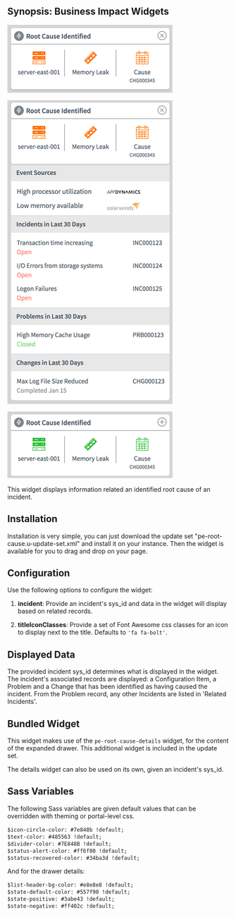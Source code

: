 ## Synopsis: Business Impact Widgets

![](../images/pe-root-cause-1a.png "collapsed")

![](../images/pe-root-cause-1b.png "expanded")

![](../images/pe-root-cause-2a.png "resolved")

This widget displays information related an identified root cause of an incident.

## Installation

Installation is very simple, you can just download the update set "pe-root-cause.u-update-set.xml" and install it on your instance. Then the widget is available for you to drag and drop on your page.

## Configuration

Use the following options to configure the widget:

1. **incident**: Provide an incident's sys_id and data in the widget will display based on related records.

1. **titleIconClasses**: Provide a set of Font Awesome css classes for an icon to display next to the title. Defaults to `'fa fa-bolt'`.

## Displayed Data

The provided incident sys_id determines what is displayed in the widget. The incident's associated records are displayed: a Configuration Item, a Problem and a Change that has been identified as having caused the incident. From the Problem record, any other Incidents are listed in 'Related Incidents'.

## Bundled Widget

This widget makes use of the `pe-root-cause-details` widget, for the content of the expanded drawer. This additional widget is included in the update set.

The details widget can also be used on its own, given an incident's sys_id.

## Sass Variables

The following Sass variables are given default values that can be overridden with theming or portal-level css.

```
$icon-circle-color: #7e848b !default;
$text-color: #485563 !default;
$divider-color: #7E848B !default;
$status-alert-color: #ff6f00 !default;
$status-recovered-color: #34ba3d !default;
```

And for the drawer details:

```
$list-header-bg-color: #e8e8e8 !default;
$state-default-color: #557f90 !default;
$state-positive: #3abe43 !default;
$state-negative: #ff402c !default;
```